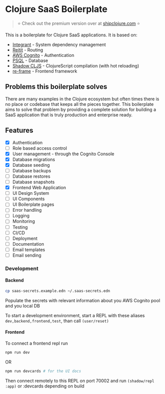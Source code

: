 # Clojure SaaS Boilerplate

> ⭐ Check out the premium version over at [shipclojure.com](https://shipclojure.com) ⭐

This is a boilerplate for Clojure SaaS applications. It is based on:

- [Integrant](https://github.com/weavejester/integrant) - System dependency management
- [Reitit](https://github.com/metosin/reitit) - Routing
- [AWS Cognito](https://aws.amazon.com/cognito/) - Authentication
- [PSQL](https://www.postgresql.org/) - Database
- [Shadow CLJS](https://github.com/thheller/shadow-cljs) - ClojureScript compilation (with hot reloading)
- [re-frame](https://github.com/) - Frontend framework

## Problems this boilerplate solves

There are many examples in the Clojure ecosystem but often times there is no place or codebase that keeps
all the pieces together. This boilerplate aims to solve that problem by providing a complete solution for building a
SaaS application that is truly production and enterprise ready.

## Features

- [x] Authentication
- [ ] Role based access control
- [x] User management - through the Cognito Console
- [x] Database migrations
- [x] Database seeding
- [ ] Database backups
- [ ] Database restores
- [ ] Database snapshots
- [x] Frontend Web Application
- [ ] UI Design System
- [ ] UI Components
- [ ] UI Boilerplate pages
- [ ] Error handling
- [ ] Logging
- [ ] Monitoring
- [ ] Testing
- [ ] CI/CD
- [ ] Deployment
- [ ] Documentation
- [ ] Email templates
- [ ] Email sending

### Development

#### Backend
```bash
cp saas-secrets.example.edn ~/.saas-secrets.edn
```

Populate the secrets with relevant information about you AWS Cognito pool and you local DB

To start a development environment, start a REPL with these aliases `dev,backend,frontend,test`, than call `(user/reset)`

#### Frontend
To connect a frontend repl run 

```bash
npm run dev
```

OR 

```bash
npm run devcards # for the UI docs
```

Then connect remotely to this REPL on port 70002 and run `(shadow/repl :app)` or :devcards depending on build

